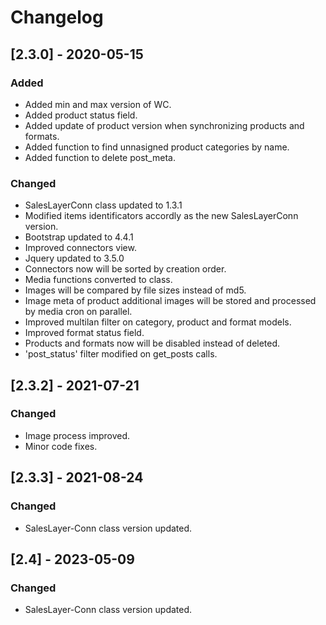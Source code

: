 # Changelog

## [2.3.0] - 2020-05-15

### Added

- Added min and max version of WC.
- Added product status field.
- Added update of product version when synchronizing products and formats.
- Added function to find unnasigned product categories by name.
- Added function to delete post_meta.

### Changed

- SalesLayerConn class updated to 1.3.1
- Modified items identificators accordly as the new SalesLayerConn version.
- Bootstrap updated to 4.4.1
- Improved connectors view.
- Jquery updated to 3.5.0
- Connectors now will be sorted by creation order.
- Media functions converted to class.
- Images will be compared by file sizes instead of md5.
- Image meta of product additional images will be stored and processed by media cron on parallel.
- Improved multilan filter on category, product and format models.
- Improved format status field.
- Products and formats now will be disabled instead of deleted.
- 'post_status' filter modified on get_posts calls.

## [2.3.2] - 2021-07-21

### Changed

- Image process improved.
- Minor code fixes.

## [2.3.3] - 2021-08-24

### Changed

- SalesLayer-Conn class version updated.

## [2.4] - 2023-05-09

### Changed

- SalesLayer-Conn class version updated.


